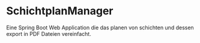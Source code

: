 # SchichtplanManager
Eine Spring Boot Web Application die das planen von schichten und dessen export in PDF Dateien vereinfacht.

